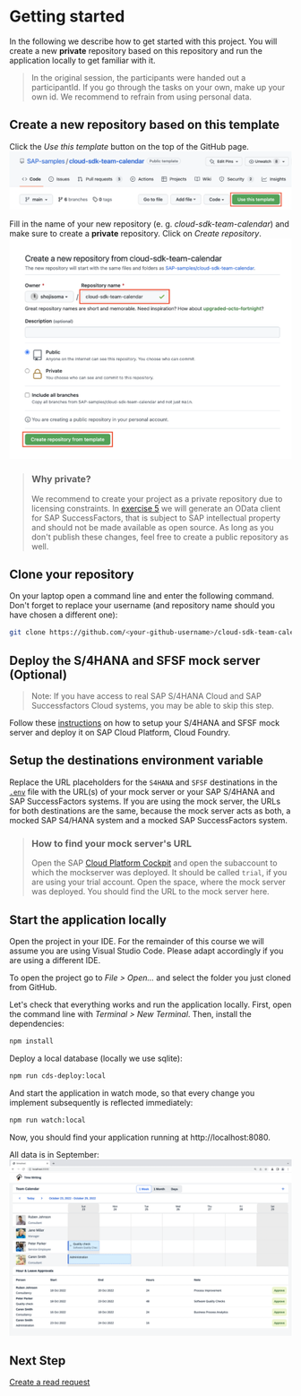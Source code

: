# Getting started
In the following we describe how to get started with this project.
You will create a new **private** repository based on this repository and run the application locally to get familiar with it.

> In the original session, the participants were handed out a participantId. If you go through the tasks on your own, make up your own id. We recommend to refrain from using personal data.

## Create a new repository based on this template
Click the *Use this template* button on the top of the GitHub page.
![Use Template](images/use-template.png)

Fill in the name of your new repository (e. g. *cloud-sdk-team-calendar*) and make sure to create a **private** repository. Click on *Create repository*.
![Create New](images/create-new.png)

> ### Why private?
> We recommend to create your project as a private repository due to licensing constraints. In [exercise 5](05-generate-odata-client.md) we will generate an OData client for SAP SuccessFactors, that is subject to SAP intellectual property and should not be made available as open source. As long as you don't publish these changes, feel free to create a public repository as well.

## Clone your repository
On your laptop open a command line and enter the following command. Don't forget to replace your username (and repository name should you have chosen a different one):
```sh
git clone https://github.com/<your-github-username>/cloud-sdk-team-calendar.git
```

## Deploy the S/4HANA and SFSF mock server (Optional)

>Note: If you have access to real SAP S/4HANA Cloud and SAP Successfactors Cloud systems, you may be able to skip this step.

Follow these [instructions](https://github.com/SAP/cloud-s4-sdk-book/tree/mock-server#how-to-run-the-server) on how to setup your S/4HANA and SFSF mock server and deploy it on SAP Cloud Platform, Cloud Foundry.

## Setup the destinations environment variable

Replace the URL placeholders for the `S4HANA` and `SFSF` destinations in the [`.env`](../.env) file with the URL(s) of your mock server or your SAP S/4HANA and SAP SuccessFactors systems. If you are using the mock server, the URLs for both destinations are the same, because the mock server acts as both, a mocked SAP S4/HANA system and a mocked SAP SuccessFactors system.


> ### How to find your mock server's URL
> Open the SAP [Cloud Platform Cockpit](https://account.hana.ondemand.com) and open the subaccount to which the mockserver was deployed. It should be called `trial`, if you are using your trial account. Open the space, where the mock server was deployed. You should find the URL to the mock server here.

## Start the application locally
Open the project in your IDE. For the remainder of this course we will assume you are using Visual Studio Code. Please adapt accordingly if you are using a different IDE.

To open the project go to *File > Open...* and select the folder you just cloned from GitHub.

Let's check that everything works and run the application locally. First, open the command line with *Terminal > New Terminal*. Then, install the dependencies:

```sh
npm install
```

Deploy a local database (locally we use sqlite):
```sh
npm run cds-deploy:local
```

And start the application in watch mode, so that every change you implement subsequently is reflected immediately:
```sh
npm run watch:local
```

Now, you should find your application running at http://localhost:8080.

All data is in September:
![Local Deployment](images/local-deployment.png)

## Next Step
[Create a read request](02-s4-read-request.md)
